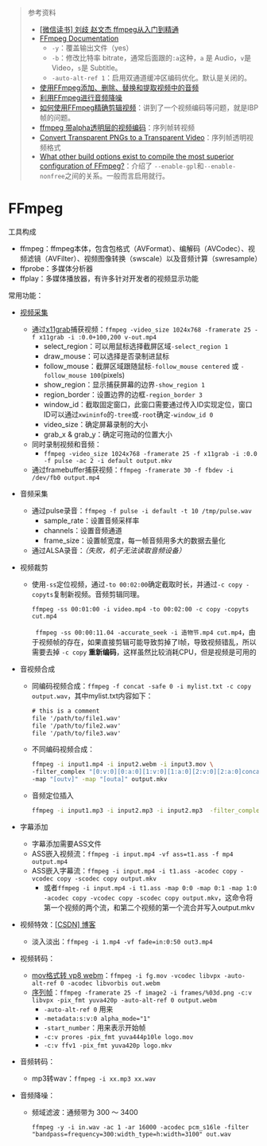 > 参考资料
>
> - [[微信读书] 刘歧 赵文杰 ffmpeg从入门到精通](https://weread.qq.com/book-detail?type=1&senderVid=13954449&v=587329805e2f7c587db316ekcfc32da010cfcd208495488)
> - [FFmpeg Documentation](https://ffmpeg.org/documentation.html)
>   - `-y`：覆盖输出文件（yes）
>   - `-b`：修改比特率 bitrate，通常后面跟的`:a`这种，`a` 是 Audio，`v`是 Video，`s`是 Subtitle。
>   - `-auto-alt-ref 1`：启用双通道缓冲区编码优化。默认是关闭的。
> - [使用FFmpeg添加、删除、替换和提取视频中的音频](https://mp.weixin.qq.com/s/SFpdHo1IT3XA4xDm_XuA-g)
> - [利用FFmpeg进行音频降噪](https://guohongyi.com/2020/09/28/%E5%88%A9%E7%94%A8FFmpeg%E8%BF%9B%E8%A1%8C%E9%9F%B3%E9%A2%91%E9%A2%84%E5%A4%84%E7%90%86/#%E5%85%B3%E4%BA%8Effmpeg)
> - [如何使用FFmpeg精确剪辑视频](https://juejin.cn/post/6952762128600317966)：讲到了一个视频编码等问题，就是IBP帧的问题。
> - [ffmpeg 带alpha透明层的视频编码](https://blog.csdn.net/ternence_hsu/article/details/99845214)：序列帧转视频
> - [Convert Transparent PNGs to a Transparent Video](https://stackoverflow.com/questions/75455066/convert-transparent-pngs-to-a-transparent-video)：序列帧透明视频格式
> - [What other build options exist to compile the most superior configuration of FFmpeg?](https://superuser.com/questions/1411015/what-other-build-options-exist-to-compile-the-most-superior-configuration-of-ffm)：介绍了 `--enable-gpl`和`--enable-nonfree`之间的关系。一般而言启用就行。

# FFmpeg

工具构成
- ffmpeg：ffmpeg本体，包含包格式（AVFormat）、编解码（AVCodec）、视频滤镜（AVFilter）、视频图像转换（swscale）以及音频计算（swresample）
- ffprobe：多媒体分析器
- ffplay：多媒体播放器，有许多针对开发者的视频显示功能

常用功能：
- [视频采集](https://trac.ffmpeg.org/wiki/Capture/Desktop)
  - 通过[x11grab](https://ffmpeg.org/ffmpeg-devices.html#x11grab)捕获视频：`ffmpeg -video_size 1024x768 -framerate 25 -f x11grab -i :0.0+100,200 v-out.mp4`
    - select_region：可以用鼠标选择截屏区域`-select_region 1`
    - draw_mouse：可以选择是否录制进鼠标
    - follow_mouse：截屏区域跟随鼠标`-follow_mouse centered` 或 `-follow_mouse 100`(pixels)
    - show_region：显示捕获屏幕的边界`-show_region 1`
    - region_border：设置边界的边框`-region_border 3`
    - window_id：截取固定窗口，此窗口需要通过传入ID实现定位，窗口ID可以通过`xwininfo`的`-tree`或`-root`确定`-window_id 0`
    - video_size：确定屏幕录制的大小
    - grab_x & grab_y：确定可拖动的位置大小
  - 同时录制视频和音频：
    - `ffmpeg -video_size 1024x768 -framerate 25 -f x11grab -i :0.0 -f pulse -ac 2 -i default output.mkv`
  - 通过framebuffer捕获视频：`ffmpeg -framerate 30 -f fbdev -i /dev/fb0 output.mp4`
  
- 音频采集

  - 通过pulse录音：`ffmpeg -f pulse -i default -t 10 /tmp/pulse.wav`
    - sample_rate：设置音频采样率
    - channels：设置音频通道
    - frame_size：设置帧宽度，每一帧音频用多大的数据去量化
  - 通过ALSA录音：*（失败，机子无法读取音频设备）*

- 视频裁剪

  - 使用`-ss`定位视频，通过`-to 00:02:00`确定截取时长，并通过`-c copy -copyts`复制新视频。音频剪辑同理。

    `ffmpeg -ss 00:01:00 -i video.mp4 -to 00:02:00 -c copy -copyts cut.mp4`
    
    ` ffmpeg -ss 00:00:11.04 -accurate_seek -i 造物节.mp4 cut.mp4`，由于视频帧的存在，如果直接剪辑可能导致剪掉了I帧，导致视频错乱，所以需要去掉 `-c copy` **重新编码**，这样虽然比较消耗CPU，但是视频是可用的

- 音视频合成

  - 同编码视频合成：`ffmpeg -f concat -safe 0 -i mylist.txt -c copy output.wav`，其中mylist.txt内容如下：

    ```txt
    # this is a comment
    file '/path/to/file1.wav'
    file '/path/to/file2.wav'
    file '/path/to/file3.wav'
    ```

  - 不同编码视频合成：

    ```sh
    ffmpeg -i input1.mp4 -i input2.webm -i input3.mov \
    -filter_complex "[0:v:0][0:a:0][1:v:0][1:a:0][2:v:0][2:a:0]concat=n=3:v=1:a=1[outv][outa]" \
    -map "[outv]" -map "[outa]" output.mkv
    ```

  - 音频定位插入

    ```sh
    ffmpeg -i input1.mp3 -i input2.mp3 -i input2.mp3  -filter_complex "[1]adelay=4000|4000[del1],[2]adelay=6000|6000[del2],[0][del1]amix[out],[out][del2]amix" output.mp3 
    ```

- 字幕添加

  - 字幕添加需要ASS文件
  - ASS嵌入视频流：`ffmpeg -i input.mp4 -vf ass=t1.ass -f mp4 output.mp4`
  - ASS嵌入字幕流：`ffmpeg -i input.mp4 -i t1.ass -acodec copy -vcodec copy -scodec copy output.mkv`
    - 或者`ffmpeg -i input.mp4 -i t1.ass -map 0:0 -map 0:1 -map 1:0 -acodec copy -vcodec copy -scodec copy output.mkv`，这命令将第一个视频的两个流，和第二个视频的第一个流合并写入output.mkv

- 视频特效：[[CSDN] 博客](https://blog.csdn.net/yu540135101/article/details/103025957)

  - 淡入淡出：`ffmpeg -i 1.mp4 -vf fade=in:0:50 out3.mp4`
  
- 视频转码：

  - [mov格式转 vp8 webm](https://www.xuefei.net.cn/index.php/archives/138/)：`ffmpeg -i fg.mov -vcodec libvpx -auto-alt-ref 0 -acodec libvorbis out.webm`
  - [序列帧](https://stackoverflow.com/questions/34974258/convert-pngs-to-webm-video-with-transparency)：`ffmpeg -framerate 25 -f image2 -i frames/%03d.png -c:v libvpx -pix_fmt yuva420p -auto-alt-ref 0 output.webm`
    - `-auto-alt-ref 0` 用来
    - `-metadata:s:v:0 alpha_mode="1"`
    - `-start_number`：用来表示开始帧
    - `-c:v prores -pix_fmt yuva444p10le logo.mov`
    - `-c:v ffv1 -pix_fmt yuva420p logo.mkv`
  
- 音频转码：

  - mp3转wav：`ffmpeg -i xx.mp3 xx.wav`
  
- 音频降噪：

  - 频域滤波：通频带为 300 ～ 3400

    `ffmpeg -y -i in.wav -ac 1 -ar 16000 -acodec pcm_s16le -filter "bandpass=frequency=300:width_type=h:width=3100" out.wav`

